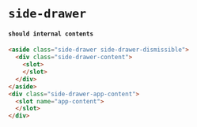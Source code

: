 # `side-drawer`

#### `should internal contents`

```html
<aside class="side-drawer side-drawer-dismissible">
  <div class="side-drawer-content">
    <slot>
    </slot>
  </div>
</aside>
<div class="side-drawer-app-content">
  <slot name="app-content">
  </slot>
</div>

```

